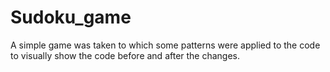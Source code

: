 # Sudoku_game
A simple game was taken to which some patterns were applied to the code to visually show the code before and after the changes.
